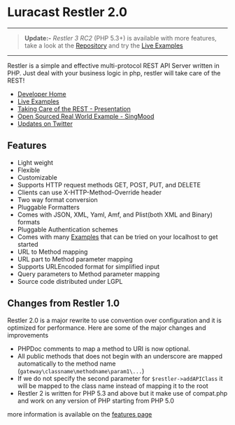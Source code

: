 Luracast Restler 2.0
====================

***

> **Update:-** *Restler 3 RC2* (PHP 5.3+) is available with more features, take a look at the
[Repository](https://github.com/Luracast/Restler/tree/v3) and try the [Live Examples](http://bit.ly/r3-examples)

***

Restler is a simple and effective multi-protocol REST API Server written in PHP. 
Just deal with your business logic in php, restler will take care of the REST!

* [Developer Home](http://luracast.com/products/restler/)
* [Live Examples](http://bit.ly/RestlerLiveExamples)
* [Taking Care of the REST - Presentation](http://bit.ly/TakeCareOfREST)
* [Open Sourced Real World Example - SingMood](http://bit.ly/SingMood)
* [Updates on Twitter](http://twitter.com/Luracast)

Features
--------

* Light weight
* Flexible
* Customizable
* Supports HTTP request methods  GET, POST, PUT, and DELETE
* Clients can use X-HTTP-Method-Override header
* Two way format conversion
* Pluggable Formatters
* Comes with JSON, XML, Yaml, Amf, and Plist(both XML and Binary) formats
* Pluggable Authentication schemes
* Comes with many [Examples](http://bit.ly/RestlerLiveExamples) 
  that can be tried on your localhost to get started
* URL to Method mapping
* URL part to Method parameter mapping
* Supports URLEncoded format for simplified input
* Query parameters to Method parameter mapping
* Source code distributed under LGPL

Changes from Restler 1.0
------------------------

Restler 2.0 is a major rewrite to use convention over configuration and it is optimized 
for performance. Here are some of the major changes and improvements

* PHPDoc comments to map a method to URI is now optional.
* All public methods that does not begin with an underscore are mapped 
  automatically to the method name (`gateway\classname\methodname\param1\...`)
* If we do not specify the second parameter for `$restler->addAPIClass` it will be mapped to the 
  class name instead of mapping it to the root
* Restler 2 is written for PHP 5.3 and above but it make use of compat.php and work on 
  any version of PHP starting from PHP 5.0

more information is available on the
[features page](http://luracast.com/products/restler/features/)
